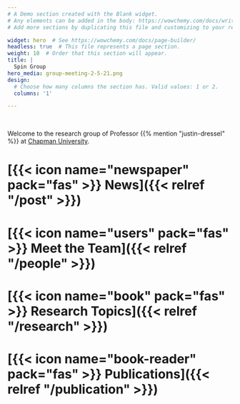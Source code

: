 ```yaml
---
# A Demo section created with the Blank widget.
# Any elements can be added in the body: https://wowchemy.com/docs/writing-markdown-latex/
# Add more sections by duplicating this file and customizing to your requirements.

widget: hero  # See https://wowchemy.com/docs/page-builder/
headless: true  # This file represents a page section.
weight: 10  # Order that this section will appear.
title: |
  Spin Group
hero_media: group-meeting-2-5-21.png
design:
  # Choose how many columns the section has. Valid values: 1 or 2.
  columns: '1'

---
```


<br>

Welcome to the research group of Professor {{% mention "justin-dressel" %}} at [Chapman University](https://www.chapman.edu/physics").

# 
# [{{< icon name="newspaper" pack="fas" >}} News]({{< relref "/post" >}})
# 
# [{{< icon name="users" pack="fas" >}} Meet the Team]({{< relref "/people" >}})
# 
# [{{< icon name="book" pack="fas" >}} Research Topics]({{< relref "/research" >}})
# 
# [{{< icon name="book-reader" pack="fas" >}} Publications]({{< relref "/publication" >}})
